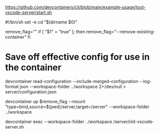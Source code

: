 https://github.com/devcontainers/cli/blob/main/example-usage/tool-vscode-server/start.sh

#!/bin/sh
set -e
cd "$(dirname $0)"

remove_flag=""
if [ "$1" = "true" ]; then
    remove_flag="--remove-existing-container"
fi

# Save off effective config for use in the container
devcontainer read-configuration --include-merged-configuration --log-format json --workspace-folder ../workspace 2>/dev/null > server/configuration.json

devcontainer up $remove_flag --mount "type=bind,source=$(pwd)/server,target=/server" --workspace-folder ../workspace

devcontainer exec --workspace-folder ../workspace /server/init-vscode-server.sh
